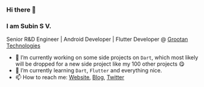 ### Hi there 👋
### I am Subin S V.

Senior R&D Engineer | Android Developer | Flutter Developer @ [Grootan Technologies](https://grootan.com)

- 🔭 I’m currently working on some side projects on `Dart`, which most likely will be dropped for a new side project like my 100 other projects 😋
- 🌱 I’m currently learning `Dart`, `Flutter` and everything nice.
- 📫 How to reach me: [Website](https://devsv.in/), [Blog](https://blog.devsv.in), [Twitter](https://twitter.com/subin_sv)
<!--
**subinsv/subinsv** is a ✨ _special_ ✨ repository because its `README.md` (this file) appears on your GitHub profile.

Here are some ideas to get you started:

- 🔭 I’m currently working on ...
- 🌱 I’m currently learning ...
- 👯 I’m looking to collaborate on ...
- 🤔 I’m looking for help with ...
- 💬 Ask me about ...
- 📫 How to reach me: ...
- 😄 Pronouns: ...
- ⚡ Fun fact: ...
-->
